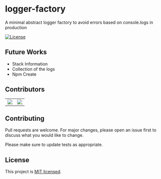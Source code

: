 # logger-factory

A minimal abstract logger factory to avoid errors based on console.logs in production

[![License](https://img.shields.io/badge/License-MIT-green.svg)](http://opensource.org/licenses/MIT)

## Future Works

- Stack Information
- Collection of the logs
- Npm Create

## Contributors

<table>
  <tr>
    <td align="center">
      <a href="https://github.com/mrcn04">
        <img src="https://avatars.githubusercontent.com/u/37182227?s=48&v=4">
      </a>
    </td>
    <td align="center">
      <a href="https://github.com/nisanurren">
        <img src="https://avatars.githubusercontent.com/u/36791049?s=64&v=4">
      </a>
    </td>
  </tr>
  <table>

## Contributing

Pull requests are welcome. For major changes, please open an issue first to discuss what you would like to change.

Please make sure to update tests as appropriate.

## License

This project is [MIT licensed](http://opensource.org/licenses/MIT).
